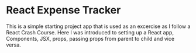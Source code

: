 # React Expense Tracker

This is a simple starting project app that is used as an excercise as I follow a React Crash Course.
Here I was introduced to setting up a React app, Components, JSX, props, passing props from parent to child and vice versa.

